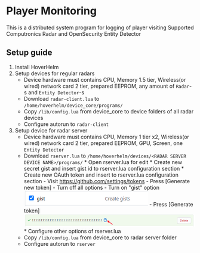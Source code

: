 # Player Monitoring
This is a distributed system program for logging of player visiting
Supported Computronics Radar and OpenSecurity Entity Detector
## Setup guide
1. Install HoverHelm
2. Setup devices for regular radars
    + Device hardware must contains CPU, Memory 1.5 tier, Wireless(or wired) network card 2 tier, prepared EEPROM, any amount of `Radar`-s and `Entity Detector`-s
    + Download `radar-client.lua` to `/home/hoverhelm/device_core/programs/`
    + Copy `/lib/config.lua` from device_core to device folders of all radar devices
    + Configure autorun to `radar-client`
3. Setup device for radar server
    + Device hardware must contains CPU, Memory 1 tier x2, Wireless(or wired) network card 2 tier, prepared EEPROM, GPU, Screen, one `Entity Detector`
    + Download `rserver.lua` to `/home/hoverhelm/devices/<RADAR SERVER DEVICE NAME>/programs/`
            * Open rserver.lua for edit
            * Create new secret gist and insert gist id to rserver.lua configuration section
            * Create new OAuth token and insert to rserver.lua configuration section
                    - Visit https://github.com/settings/tokens
                    - Press [Generate new token]
                    - Turn off all options
                    - Turn on "gist" option 
                       ![help](https://github.com/hohserg1/OpenComputersPrograms/blob/master/player-monitoring/help1.png?raw=true)
                    - Press [Generate token]
                       ![help](https://github.com/hohserg1/OpenComputersPrograms/blob/master/player-monitoring/help2.png?raw=true)
            * Configure other options of rserver.lua
    + Copy `/lib/config.lua` from device_core to radar server folder
    + Configure autorun to `rserver`
